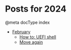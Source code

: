 # Posts for 2024

@meta docType index

 * [February](md_gen/2024/2.md)
    * [How to: UEFI shell](md_gen/2024/2.md#howtouefishell)
    * [Move again](md_gen/2024/2.md#moveagain)